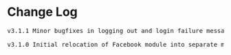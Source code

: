 # Change Log
<pre>
v3.1.1 Minor bugfixes in logging out and login failure messages

v3.1.0 Initial relocation of Facebook module into separate module
